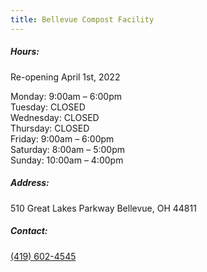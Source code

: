 ```yaml
---
title: Bellevue Compost Facility
---
```

##### Hours:

Re-opening April 1st, 2022

Monday: 9:00am – 6:00pm\
Tuesday: CLOSED\
Wednesday: CLOSED\
Thursday: CLOSED\
Friday: 9:00am – 6:00pm\
Saturday: 8:00am – 5:00pm\
Sunday: 10:00am – 4:00pm

##### Address:

510 Great Lakes Parkway Bellevue, OH 44811

##### Contact:

[(419) 602-4545](tel:419-602-4545)